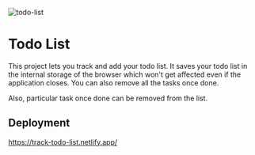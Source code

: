 ![todo-list](https://user-images.githubusercontent.com/74613776/109269812-18393680-7833-11eb-9cbc-f4d9c14e8192.PNG)

# Todo List

This project lets you track and add your todo list. It saves your todo list in the internal storage of the browser which won't get affected even if the application closes. You can also remove all the tasks once done.

Also, particular task once done can be removed from the list.
  
## Deployment

https://track-todo-list.netlify.app/
